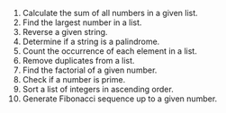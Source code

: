 1. Calculate the sum of all numbers in a given list.
2. Find the largest number in a list.
3. Reverse a given string.
4. Determine if a string is a palindrome.
5. Count the occurrence of each element in a list.
6. Remove duplicates from a list.
7. Find the factorial of a given number.
8. Check if a number is prime.
9. Sort a list of integers in ascending order.
10. Generate Fibonacci sequence up to a given number.
